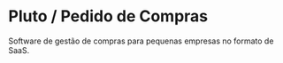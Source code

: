 # Pluto / Pedido de Compras

Software de gestão de compras para pequenas empresas no formato de SaaS.
